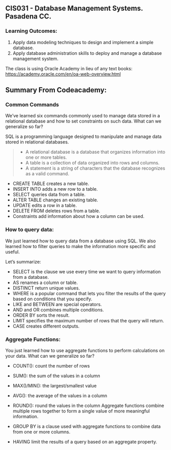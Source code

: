## CIS031 - Database Management Systems. Pasadena CC. 

### Learning Outcomes: 

1. Apply data modeling techniques to design and implement a simple database.
2. Apply database administration skills to deploy and manage a database management system.

The class is using Oracle Academy in lieu of any text books: https://academy.oracle.com/en/oa-web-overview.html


## Summary From Codeacademy:


### Common Commands

We’ve learned six commands commonly used to manage data stored in a relational database and how to set constraints on such data. What can we generalize so far?

SQL is a programming language designed to manipulate and manage data stored in relational databases.

> * A relational database is a database that organizes information into one or more tables.
> * A table is a collection of data organized into rows and columns.
> * A statement is a string of characters that the database recognizes as a valid command.

* CREATE TABLE creates a new table.
* INSERT INTO adds a new row to a table.
* SELECT queries data from a table.
* ALTER TABLE changes an existing table.
* UPDATE edits a row in a table.
* DELETE FROM deletes rows from a table.
* Constraints add information about how a column can be used.

### How to query data:

We just learned how to query data from a database using SQL. We also learned how to filter queries to make the information more specific and useful.

Let’s summarize:

* SELECT is the clause we use every time we want to query information from a database.
* AS renames a column or table.
* DISTINCT return unique values.
* WHERE is a popular command that lets you filter the results of the query based on conditions that you specify.
* LIKE and BETWEEN are special operators.
* AND and OR combines multiple conditions.
* ORDER BY sorts the result.
* LIMIT specifies the maximum number of rows that the query will return.
* CASE creates different outputs.

### Aggregate Functions:

You just learned how to use aggregate functions to perform calculations on your data. What can we generalize so far?

* COUNT(): count the number of rows
* SUM(): the sum of the values in a column
* MAX()/MIN(): the largest/smallest value
* AVG(): the average of the values in a column
* ROUND(): round the values in the column
Aggregate functions combine multiple rows together to form a single value of more meaningful information.

* GROUP BY is a clause used with aggregate functions to combine data from one or more columns.
* HAVING limit the results of a query based on an aggregate property.
